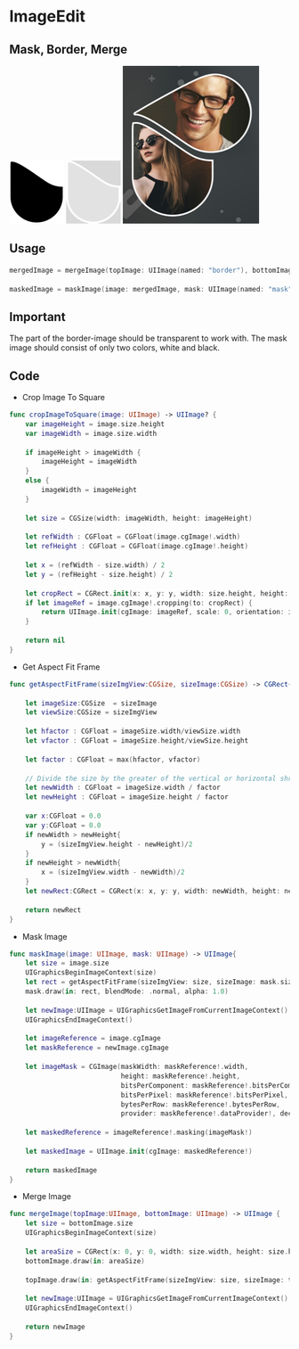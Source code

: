 # ImageEdit

Mask, Border, Merge
--------------

![Preview](https://github.com/Eratos1122/ImageEdit/blob/master/mask.png)
![Preview](https://github.com/Eratos1122/ImageEdit/blob/master/border.png)
![Preview](https://github.com/Eratos1122/ImageEdit/blob/master/maskandmergewithborder.png)

Usage
--------------
```swift
mergedImage = mergeImage(topImage: UIImage(named: "border"), bottomImage: photo)

maskedImage = maskImage(image: mergedImage, mask: UIImage(named: "mask"))
```

Important
--------------

The <gray> part of the border-image should be transparent to work with.
The mask image should consist of only two colors, white and black.

Code
--------------

- Crop Image To Square
```swift
func cropImageToSquare(image: UIImage) -> UIImage? {
    var imageHeight = image.size.height
    var imageWidth = image.size.width
    
    if imageHeight > imageWidth {
        imageHeight = imageWidth
    }
    else {
        imageWidth = imageHeight
    }
    
    let size = CGSize(width: imageWidth, height: imageHeight)
    
    let refWidth : CGFloat = CGFloat(image.cgImage!.width)
    let refHeight : CGFloat = CGFloat(image.cgImage!.height)
    
    let x = (refWidth - size.width) / 2
    let y = (refHeight - size.height) / 2
    
    let cropRect = CGRect.init(x: x, y: y, width: size.height, height: size.width)
    if let imageRef = image.cgImage!.cropping(to: cropRect) {
        return UIImage.init(cgImage: imageRef, scale: 0, orientation: image.imageOrientation)
    }
    
    return nil
}
```
- Get Aspect Fit Frame
```swift
func getAspectFitFrame(sizeImgView:CGSize, sizeImage:CGSize) -> CGRect{
    
    let imageSize:CGSize  = sizeImage
    let viewSize:CGSize = sizeImgView
    
    let hfactor : CGFloat = imageSize.width/viewSize.width
    let vfactor : CGFloat = imageSize.height/viewSize.height
    
    let factor : CGFloat = max(hfactor, vfactor)
    
    // Divide the size by the greater of the vertical or horizontal shrinkage factor
    let newWidth : CGFloat = imageSize.width / factor
    let newHeight : CGFloat = imageSize.height / factor
    
    var x:CGFloat = 0.0
    var y:CGFloat = 0.0
    if newWidth > newHeight{
        y = (sizeImgView.height - newHeight)/2
    }
    if newHeight > newWidth{
        x = (sizeImgView.width - newWidth)/2
    }
    let newRect:CGRect = CGRect(x: x, y: y, width: newWidth, height: newHeight)
    
    return newRect
}
```
- Mask Image
```swift
func maskImage(image: UIImage, mask: UIImage) -> UIImage{
    let size = image.size
    UIGraphicsBeginImageContext(size)
    let rect = getAspectFitFrame(sizeImgView: size, sizeImage: mask.size)
    mask.draw(in: rect, blendMode: .normal, alpha: 1.0)
    
    let newImage:UIImage = UIGraphicsGetImageFromCurrentImageContext()!
    UIGraphicsEndImageContext()
    
    let imageReference = image.cgImage
    let maskReference = newImage.cgImage
    
    let imageMask = CGImage(maskWidth: maskReference!.width,
                            height: maskReference!.height,
                            bitsPerComponent: maskReference!.bitsPerComponent,
                            bitsPerPixel: maskReference!.bitsPerPixel,
                            bytesPerRow: maskReference!.bytesPerRow,
                            provider: maskReference!.dataProvider!, decode: nil, shouldInterpolate: true)
    
    let maskedReference = imageReference!.masking(imageMask!)
    
    let maskedImage = UIImage.init(cgImage: maskedReference!)
    
    return maskedImage
}
```
- Merge Image
```swift
func mergeImage(topImage:UIImage, bottomImage: UIImage) -> UIImage {
    let size = bottomImage.size
    UIGraphicsBeginImageContext(size)
    
    let areaSize = CGRect(x: 0, y: 0, width: size.width, height: size.height)
    bottomImage.draw(in: areaSize)
    
    topImage.draw(in: getAspectFitFrame(sizeImgView: size, sizeImage: topImage.size), blendMode: .normal, alpha: 1.0)
    
    let newImage:UIImage = UIGraphicsGetImageFromCurrentImageContext()!
    UIGraphicsEndImageContext()
    
    return newImage
}
```

